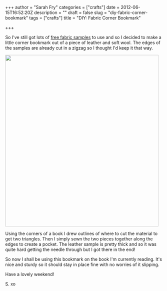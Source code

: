 +++
author = "Sarah Fry"
categories = ["crafts"]
date = 2012-06-15T16:52:20Z
description = ""
draft = false
slug = "diy-fabric-corner-bookmark"
tags = ["crafts"]
title = "DIY: Fabric Corner Bookmark"

+++


So I've still got lots of <a title="Free Fabric Samples" href="http://sweetaspi.co.uk/free-fabric-samples/">free fabric samples</a> to use and so I decided to make a little corner bookmark out of a piece of leather and soft wool. The edges of the samples are already cut in a zigzag so I thought I'd keep it that way.

<a href="https://yayfryday.com/images/2012/06/bookmark.jpg"><img class="aligncenter size-full wp-image-856" title="bookmark" src="https://yayfryday.com/images/2012/06/bookmark.jpg" alt="" width="490" height="548" /></a>

Using the corners of a book I drew outlines of where to cut the material to get two triangles. Then I simply sewn the two pieces together along the edges to create a pocket. The leather sample is pretty thick and so it was quite hard getting the needle through but I got there in the end!

So now I shall be using this bookmark on the book I'm currently reading. It's nice and sturdy so it should stay in place fine with no worries of it slipping.

Have a lovely weekend!

S. xo

